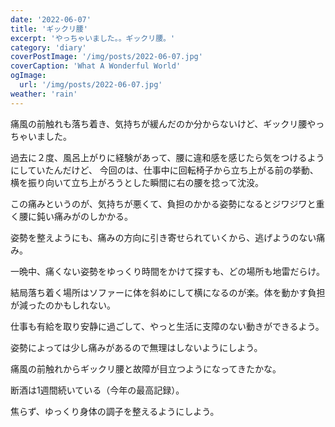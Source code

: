 ```yaml
---
date: '2022-06-07'
title: 'ギックリ腰'
excerpt: 'やっちゃいました。。ギックリ腰。'
category: 'diary'
coverPostImage: '/img/posts/2022-06-07.jpg'
coverCaption: 'What A Wonderful World'
ogImage:
  url: '/img/posts/2022-06-07.jpg'
weather: 'rain'
---
```


痛風の前触れも落ち着き、気持ちが緩んだのか分からないけど、ギックリ腰やっちゃいました。

過去に２度、風呂上がりに経験があって、腰に違和感を感じたら気をつけるようにしていたんだけど、
今回のは、仕事中に回転椅子から立ち上がる前の挙動、横を振り向いて立ち上がろうとした瞬間に右の腰を捻って沈没。

この痛みというのが、気持ちが悪くて、負担のかかる姿勢になるとジワジワと重く腰に鈍い痛みがのしかかる。

姿勢を整えようにも、痛みの方向に引き寄せられていくから、逃げようのない痛み。

一晩中、痛くない姿勢をゆっくり時間をかけて探すも、どの場所も地雷だらけ。

結局落ち着く場所はソファーに体を斜めにして横になるのが楽。体を動かす負担が減ったのかもしれない。

仕事も有給を取り安静に過ごして、やっと生活に支障のない動きができるよう。

姿勢によっては少し痛みがあるので無理はしないようにしよう。

痛風の前触れからギックリ腰と故障が目立つようになってきたかな。

断酒は1週間続いている（今年の最高記録）。

焦らず、ゆっくり身体の調子を整えるようにしよう。
